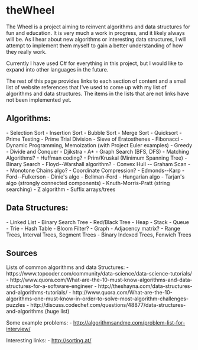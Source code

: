 # theWheel
The Wheel is a project aiming to reinvent algorithms and data structures for fun and education.
It is very much a work in progress, and it likely always will be. As I hear about new algorithms or
interesting data structures, I will attempt to implement them myself to gain a better understanding
of how they really work.

Currently I have used C# for everything in this project, but I would like to expand into other languages in the future.

The rest of this page provides links to each section of content and a small list of website references that I've used
to come up with my list of algorithms and data structures. The items in the lists that are not links have not been implemented yet.

<h2>Algorithms:</h2>
  - Selection Sort
  - Insertion Sort
  - Bubble Sort
  - Merge Sort
  - Quicksort
  - Prime Testing
  - Prime Trial Division
  - Sieve of Eratosthenes
  - Fibonacci
  - Dynamic Programming, Memoization (with Project Euler examples)
  - Greedy
  - Divide and Conquer
  - Djikstra
  - A*
  - Graph Search (BFS, DFS)
  - Matching Algorithms?
  - Huffman coding?
  - Prim/Kruskal (Minimum Spanning Tree)
  - Binary Search
  - Floyd--Warshall algorithm?
  - Convex Hull -- Graham Scan -- Monotone Chains algo?
  - Coordinate Compression?
  - Edmonds--Karp
  - Ford--Fulkerson
  - Dinie's algo
  - Bellman-Ford
  - Hungarian algo
  - Tarjan's algo (strongly connected components)
  - Knuth-Morris-Pratt (string searching)
  - Z algorithm
  - Suffix arrays/trees


<h2>Data Structures:</h2>
  - Linked List
  - Binary Search Tree
  - Red/Black Tree
  - Heap
  - Stack
  - Queue
  - Trie
  - Hash Table
  - Bloom Filter?
  - Graph
  - Adjacency matrix?
  - Range Trees, Interval Trees, Segment Trees
  - Binary Indexed Trees, Fenwich Trees

  <h2>Sources</h2>
  Lists of common algorithms and data Structures:
    - https://www.topcoder.com/community/data-science/data-science-tutorials/
    - http://www.quora.com/What-are-the-10-must-know-algorithms-and-data-structures-for-a-software-engineer
    - http://theshayna.com/data-structures-and-algorithms-tutorials/
    - http://www.quora.com/What-are-the-10-algorithms-one-must-know-in-order-to-solve-most-algorithm-challenges-puzzles
    - http://discuss.codechef.com/questions/48877/data-structures-and-algorithms (huge list)

  Some example problems:
    - http://algorithmsandme.com/problem-list-for-interview/

  Interesting links:
    - http://sorting.at/

